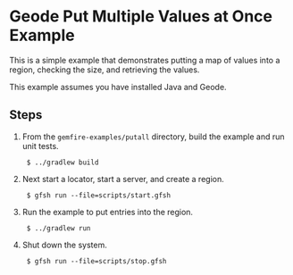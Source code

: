 <!--
  ~ Copyright (c) VMware, Inc. 2022. All rights reserved.
  ~ SPDX-License-Identifier: Apache-2.0
  -->
<!--
Licensed to the Apache Software Foundation (ASF) under one or more
contributor license agreements.  See the NOTICE file distributed with
this work for additional information regarding copyright ownership.
The ASF licenses this file to You under the Apache License, Version 2.0
(the "License"); you may not use this file except in compliance with
the License.  You may obtain a copy of the License at

     http://www.apache.org/licenses/LICENSE-2.0

Unless required by applicable law or agreed to in writing, software
distributed under the License is distributed on an "AS IS" BASIS,
WITHOUT WARRANTIES OR CONDITIONS OF ANY KIND, either express or implied.
See the License for the specific language governing permissions and
limitations under the License.
-->

# Geode Put Multiple Values at Once Example

This is a simple example that demonstrates putting a map of values into a region, checking the size, and retrieving the values.

This example assumes you have installed Java and Geode.

## Steps

1. From the `gemfire-examples/putall` directory, build the example and
   run unit tests.

        $ ../gradlew build

2. Next start a locator, start a server, and create a region.

        $ gfsh run --file=scripts/start.gfsh

3. Run the example to put entries into the region.

        $ ../gradlew run

4. Shut down the system.

        $ gfsh run --file=scripts/stop.gfsh
